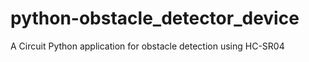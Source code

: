 # python-obstacle_detector_device
A Circuit Python application for obstacle detection using HC-SR04
